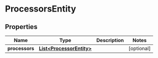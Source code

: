 
# ProcessorsEntity

## Properties
Name | Type | Description | Notes
------------ | ------------- | ------------- | -------------
**processors** | [**List&lt;ProcessorEntity&gt;**](ProcessorEntity.md) |  |  [optional]



